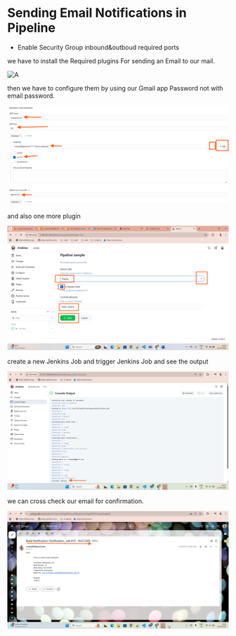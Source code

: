 # Sending Email Notifications in Pipeline

*  Enable Security Group inbound&outboud required ports


we have to install the Required plugins For sending an Email to our mail.

![A](../images/plugin.png)

then we have to configure them by using our Gmail app Password not with email password.

![A](../images/Extended_Email.png)

and also one more plugin

![A](../images/parameters.png)


create a new Jenkins Job and trigger Jenkins Job and see the output

![A](../images/Success.png)


we can cross check our email for confirmation.

![A](../images/Gmail.png)
